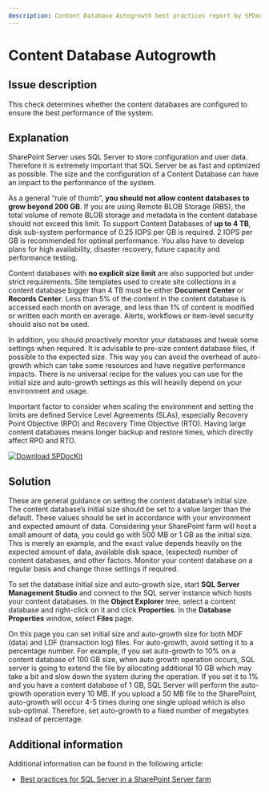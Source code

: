 ```yaml
---
description: Content Database Autogrowth best practices report by SPDocKit determines whether the content databases are configured to ensure the best performance of the system.
---
```


# Content Database Autogrowth

## Issue description

This check determines whether the content databases are configured to ensure the best performance of the system.

## Explanation

SharePoint Server uses SQL Server to store configuration and user data. Therefore it is extremely important that SQL Server be as fast and optimized as possible. The size and the configuration of a Content Database can have an impact to the performance of the system.

As a general “rule of thumb”, **you should not allow content databases to grow beyond 200 GB**. If you are using Remote BLOB Storage \(RBS\), the total volume of remote BLOB storage and metadata in the content database should not exceed this limit. To support Content Databases of **up to 4 TB**, disk sub-system performance of 0.25 IOPS per GB is required. 2 IOPS per GB is recommended for optimal performance. You also have to develop plans for high availability, disaster recovery, future capacity and performance testing.

Content databases with **no explicit size limit** are also supported but under strict requirements. Site templates used to create site collections in a content database bigger than 4 TB must be either **Document Center** or **Records Center**. Less than 5% of the content in the content database is accessed each month on average, and less than 1% of content is modified or written each month on average. Alerts, workflows or item-level security should also not be used.

In addition, you should proactively monitor your databases and tweak some settings when required. It is advisable to pre-size content database files, if possible to the expected size. This way you can avoid the overhead of auto-growth which can take some resources and have negative performance impacts. There is no universal recipe for the values you can use for the initial size and auto-growth settings as this will heavily depend on your environment and usage.

Important factor to consider when scaling the environment and setting the limits are defined Service Level Agreements \(SLAs\), especially Recovery Point Objective \(RPO\) and Recovery Time Objective \(RTO\). Having large content databases means longer backup and restore times, which directly affect RPO and RTO.

[![Download SPDocKit](../../.gitbook/assets/spdockit-download.png)](http://bit.ly/2US0Zna)

## Solution

These are general guidance on setting the content database’s initial size. The content database’s initial size should be set to a value larger than the default. These values should be set in accordance with your environment and expected amount of data. Considering your SharePoint farm will host a small amount of data, you could go with 500 MB or 1 GB as the initial size. This is merely an example, and the exact value depends heavily on the expected amount of data, available disk space, \(expected\) number of content databases, and other factors. Monitor your content database on a regular basis and change those settings if required.

To set the database initial size and auto-growth size, start **SQL Server Management Studio** and connect to the SQL server instance which hosts your content databases. In the **Object Explorer** tree, select a content database and right-click on it and click **Properties**. In the **Database Properties** window, select **Files** page.

On this page you can set initial size and auto-growth size for both MDF \(data\) and LDF \(transaction log\) files. For auto-growth, avoid setting it to a percentage number. For example, if you set auto-growth to 10% on a content database of 100 GB size, when auto growth operation occurs, SQL server is going to extend the file by allocating additional 10 GB which may take a bit and slow down the system during the operation. If you set it to 1% and you have a content database of 1 GB, SQL Server will perform the auto-growth operation every 10 MB. If you upload a 50 MB file to the SharePoint, auto-growth will occur 4-5 times during one single upload which is also sub-optimal. Therefore, set auto-growth to a fixed number of megabytes instead of percentage.

## Additional information

Additional information can be found in the following article:

* [Best practices for SQL Server in a SharePoint Server farm](https://technet.microsoft.com/en-us/library/hh292622.aspx)

